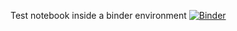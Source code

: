 
Test notebook inside a binder environment
[![Binder](https://mybinder.org/badge.svg)](https://mybinder.org/v2/gh/raphbacher/odhin.git/master)
